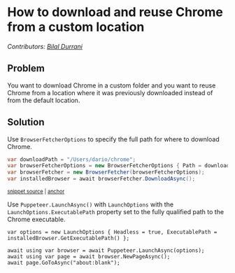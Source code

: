 # How to download and reuse Chrome from a custom location

_Contributors: [Bilal Durrani](https://bilaldurrani.io/)_

## Problem

You want to download Chrome in a custom folder and you want to reuse Chrome
from a location where it was previously downloaded instead of from the default location.

## Solution

Use `BrowserFetcherOptions` to specify the full path for where to download Chrome.

<!-- snippet: reusechrome_example -->
<a id='snippet-reusechrome_example'></a>
```cs
var downloadPath = "/Users/dario/chrome";
var browserFetcherOptions = new BrowserFetcherOptions { Path = downloadPath };
var browserFetcher = new BrowserFetcher(browserFetcherOptions);
var installedBrowser = await browserFetcher.DownloadAsync();
```
<sup><a href='https://github.com/hardkoded/puppeteer-sharp/blob/master/lib/PuppeteerSharp.Tests/Browsers/Chrome/ChromeDataTests.cs#L14-L19' title='Snippet source file'>snippet source</a> | <a href='#snippet-ReuseChromeExample' title='Start of snippet'>anchor</a></sup>
<!-- endSnippet -->

Use `Puppeteer.LaunchAsync()` with `LaunchOptions` with the `LaunchOptions.ExecutablePath` property set to the
fully qualified path to the Chrome executable.

```
var options = new LaunchOptions { Headless = true, ExecutablePath = installedBrowser.GetExecutablePath() };

await using var browser = await Puppeteer.LaunchAsync(options);
await using var page = await browser.NewPageAsync();
await page.GoToAsync("about:blank");
```
